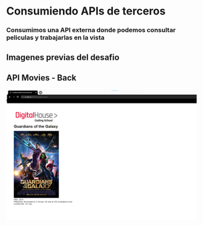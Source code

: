# Consumiendo APIs de terceros

<h3>Consumimos una API externa donde podemos consultar peliculas y trabajarlas en la vista</h3>

<h2>Imagenes previas del desafio<h2>

<p>API Movies - Back</p>
<img src="https://github.com/victoriadaluz/Consumo-de-APIs/blob/master/public/img/search.png">




